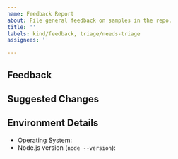 ```yaml
---
name: Feedback Report
about: File general feedback on samples in the repo.
title: ''
labels: kind/feedback, triage/needs-triage
assignees: ''

---
```


<!-- Please search for any existing issues related to your feedback before creating a new one -->

## Feedback

<!-- leave feedback here -->

## Suggested Changes

<!-- if applicable, leave details on suggestions for change -->

## Environment Details

* Operating System:
* Node.js version (`node --version`): 
